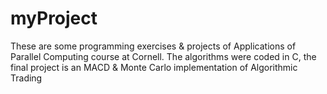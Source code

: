 myProject
=========

These are some programming exercises &amp; projects of Applications of Parallel Computing course at Cornell. The algorithms were coded in C, the final project is an MACD &amp; Monte Carlo implementation of Algorithmic Trading
